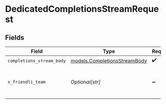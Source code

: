 # DedicatedCompletionsStreamRequest


## Fields

| Field                                                              | Type                                                               | Required                                                           | Description                                                        |
| ------------------------------------------------------------------ | ------------------------------------------------------------------ | ------------------------------------------------------------------ | ------------------------------------------------------------------ |
| `completions_stream_body`                                          | [models.CompletionsStreamBody](../models/completionsstreambody.md) | :heavy_check_mark:                                                 | N/A                                                                |
| `x_friendli_team`                                                  | *Optional[str]*                                                    | :heavy_minus_sign:                                                 | ID of team to run requests as (optional parameter).                |